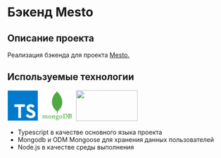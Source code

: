 # Бэкенд Mesto
## Описание проекта
Реализация бэкенда для проекта [Mesto.](https://ev-kos.github.io/mesto-project/)

## Используемые технологии
<img src="https://github.com/devicons/devicon/blob/master/icons/typescript/typescript-original.svg" width="70" height="70"/>&nbsp;
<img src="https://github.com/devicons/devicon/blob/master/icons/mongodb/mongodb-plain-wordmark.svg" width="70" height="70"/>&nbsp;
<img src="https://www.vectorlogo.zone/logos/nodejs/nodejs-horizontal.svg" width="140" height="70"/>&nbsp;

- Typescript в качестве основного языка проекта
- Mongodb и ODM Mongoose для хранения данных пользователей
- Node.js в качестве среды выполнения
